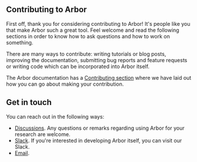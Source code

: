 ## Contributing to Arbor

First off, thank you for considering contributing to Arbor! It's people like you that
make Arbor such a great tool. Feel welcome and read the following sections in order to
know how to ask questions and how to work on something.

There are many ways to contribute: writing tutorials or blog posts, improving the
documentation, submitting bug reports and feature requests or writing code which can be
incorporated into Arbor itself.

The Arbor documentation has a [Contributing section](https://arbor.readthedocs.io/en/latest/contrib)
where we have laid out how you can go about making your contribution.

## Get in touch

You can reach out in the following ways:

* [Discussions](https://github.com/arbor-sim/arbor/discussions). Any questions or remarks regarding using Arbor
for your research are welcome.
* [Slack](https://mcnest.slack.com). If you're interested in developing Arbor itself, you can visit our Slack.
* [Email](mailto:arbor-sim@fz-juelich.de).
